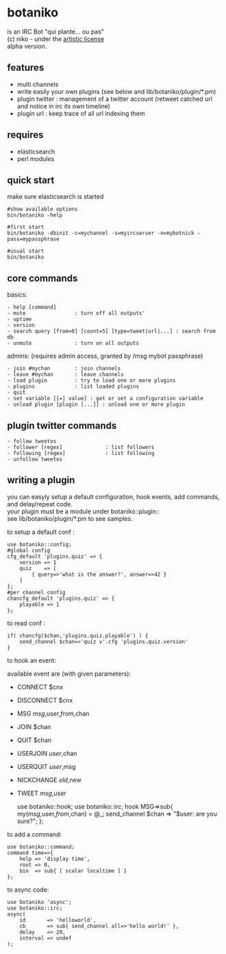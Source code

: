 botaniko
========

is an IRC Bot "qui plante... ou pas"  
(c) niko - under the [artistic license](http://www.perlfoundation.org/artistic_license_1_0)  
alpha version.  

features
--------

- multi channels
- write easily your own plugins (see below and lib/botaniko/plugin/*.pm)
- plugin twitter : management of a twitter account (retweet catched url and notice in irc its own timeline)
- plugin url : keep trace of all url indexing them

requires
--------

- elasticsearch
- perl modules

quick start
-----------
make sure elasticsearch is started

	#show available options
	bin/botaniko -help 

	#first start
	bin/botaniko -dbinit -c=mychannel -s=myircserver -n=mybotnick -pass=mypassphrase

	#usual start
	bin/botaniko

core commands
-------------

basics:

	- help [command]
	- mute                : turn off all outputs'
	- uptime
	- version
	- search query [from=0] [count=5] [type=tweet|url|...] : search from db
	- unmute              : turn on all outputs

admins: (requires admin access, granted by /msg mybot passphrase)

	- join #mychan        : join channels
	- leave #mychan       : leave channels
	- load plugin         : try to load one or more plugins
	- plugins             : list loaded plugins
	- quit
	- set variable [[=] value] : get or set a configuration variable
	- unload plugin [plugin [...]] : unload one or more plugin

plugin twitter commands
-----------------------

	- follow tweetos
	- follower [regex]              : list followers
	- following [regex]             : list following
	- unfollow tweetos

writing a plugin
----------------

you can easyly setup a default configuration, hook events, 
add commands, and delay/repeat code.  
your plugin must be a module under botaniko::plugin::  
see lib/botaniko/plugin/*.pm to see samples.  

to setup a default conf :

	use botaniko::config;
	#global config
	cfg_default 'plugins.quiz' => {
		version => 1
		quiz    => [
			{ query=>'what is the answer?', answer=>42 }
		]
	};
	#per channel config
	chancfg_default 'plugins.quiz' => {
		playable => 1
	};

to read conf :

	if( chancfg($chan,'plugins.quiz.playable') ) {
		send_channel $chan=>'quiz v'.cfg 'plugins.quiz.version'
	}

to hook an event:

available event are (with given parameters):  
- CONNECT    $cnx  
- DISCONNECT $cnx  
- MSG        $msg,$user,$from,$chan  
- JOIN       $chan  
- QUIT       $chan  
- USERJOIN   $user,$chan  
- USERQUIT   $user,$msg  
- NICKCHANGE $old,$new  
- TWEET      $msg,$user  

	use botaniko::hook;
	use botaniko::irc;
	hook MSG=>sub{
		my($msg,$user,$from,$chan) = @_;
		send_channel $chan => "$user: are you sure?";
	};

to add a command:

	use botaniko::command;
	command time=>{
		help => 'display time',
		root => 0,
		bin  => sub{ [ scalar localtime ] }
	};

to async code:

	use botaniko 'async';
	use botaniko::irc;
	async(
		id       => 'helloworld',
		cb       => sub{ send_channel all=>'hello world!' },
		delay    => 20,
		interval => undef
	);

